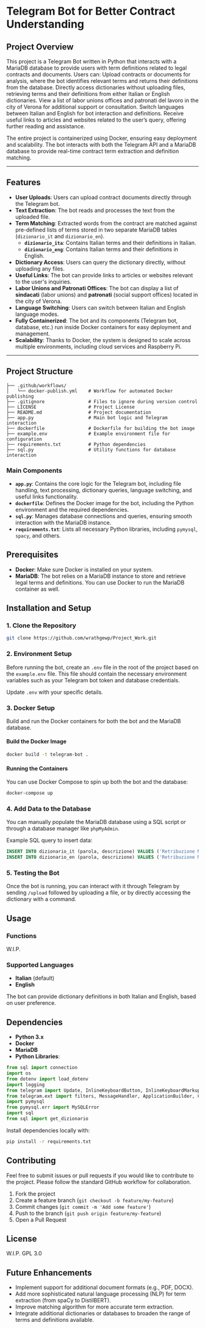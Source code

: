 # Telegram Bot for Better Contract Understanding

## Project Overview

This project is a Telegram Bot written in Python that interacts with a MariaDB database to provide users with term definitions related to legal contracts and documents. Users can:
Upload contracts or documents for analysis, where the bot identifies relevant terms and returns their definitions from the database.
Directly access dictionaries without uploading files, retrieving terms and their definitions from either Italian or English dictionaries.
View a list of labor unions offices and patronati del lavoro in the city of Verona for additional support or consultation.
Switch languages between Italian and English for bot interaction and definitions.
Receive useful links to articles and websites related to the user’s query, offering further reading and assistance.

The entire project is containerized using Docker, ensuring easy deployment and scalability. The bot interacts with both the Telegram API and a MariaDB database to provide real-time contract term extraction and definition matching.


---

## Features

- **User Uploads**: Users can upload contract documents directly through the Telegram bot.
- **Text Extraction**: The bot reads and processes the text from the uploaded file.
- **Term Matching**: Extracted words from the contract are matched against pre-defined lists of terms stored in two separate MariaDB tables (`dizionario_it` and `dizionario_en`).
  - **`dizionario_ita`**: Contains Italian terms and their definitions in Italian.
  - **`dizionario_eng`**: Contains Italian terms and their definitions in English.
- **Dictionary Access**: Users can query the dictionary directly, without uploading any files.
- **Useful Links**: The bot can provide links to articles or websites relevant to the user's inquiries.
- **Labor Unions and Patronati Offices**: The bot can display a list of **sindacati** (labor unions) and **patronati** (social support offices) located in the city of Verona.
- **Language Switching**: Users can switch between Italian and English language modes.
- **Fully Containerized**: The bot and its components (Telegram bot, database, etc.) run inside Docker containers for easy deployment and management.
- **Scalability**: Thanks to Docker, the system is designed to scale across multiple environments, including cloud services and Raspberry Pi.

---


## Project Structure

```
├── .github/workflows/
│   └── docker-publish.yml    # Workflow for automated Docker publishing
├── .gitignore                # Files to ignore during version control
├── LICENSE                   # Project License
├── README.md                 # Project documentation
├── app.py                    # Main bot logic and Telegram interaction
├── dockerfile                # Dockerfile for building the bot image
├── example.env               # Example environment file for configuration
├── requirements.txt          # Python dependencies
├── sql.py                    # Utility functions for database interaction
```

### Main Components

- **`app.py`**: Contains the core logic for the Telegram bot, including file handling, text processing, dictionary queries, language switching, and useful links functionality.
- **`dockerfile`**: Defines the Docker image for the bot, including the Python environment and the required dependencies.
- **`sql.py`**: Manages database connections and queries, ensuring smooth interaction with the MariaDB instance.
- **`requirements.txt`**: Lists all necessary Python libraries, including `pymysql`, `spacy`, and others.

## Prerequisites

- **Docker**: Make sure Docker is installed on your system.
- **MariaDB**: The bot relies on a MariaDB instance to store and retrieve legal terms and definitions. You can use Docker to run the MariaDB container as well.

## Installation and Setup

### 1. Clone the Repository

```bash
git clone https://github.com/wrathgewp/Project_Work.git
```

### 2. Environment Setup

Before running the bot, create an `.env` file in the root of the project based on the `example.env` file. This file should contain the necessary environment variables such as your Telegram bot token and database credentials.

Update `.env` with your specific details.

### 3. Docker Setup

Build and run the Docker containers for both the bot and the MariaDB database.

#### Build the Docker Image

```bash
docker build -t telegram-bot .
```

#### Running the Containers

You can use Docker Compose to spin up both the bot and the database:

```bash
docker-compose up
```


### 4. Add Data to the Database

You can manually populate the MariaDB database using a SQL script or through a database manager like `phpMyAdmin`.

Example SQL query to insert data:

```sql
INSERT INTO dizionario_it (parola, descrizione) VALUES ('Retribuzione Minima', 'The minimum salary as per contract.');
INSERT INTO dizionario_en (parola, descrizione) VALUES ('Retribuzione Minima', 'The minimum salary according to the contract.');
```

### 5. Testing the Bot

Once the bot is running, you can interact with it through Telegram by sending `/upload` followed by uploading a file, or by directly accessing the dictionary with a command.

## Usage

### Functions

W.I.P.

### Supported Languages

- **Italian** (default)
- **English**

The bot can provide dictionary definitions in both Italian and English, based on user preference.

## Dependencies

- **Python 3.x**
- **Docker**
- **MariaDB**
- **Python Libraries**: 

```python
from sql import connection
import os
from dotenv import load_dotenv
import logging
from telegram import Update, InlineKeyboardButton, InlineKeyboardMarkup
from telegram.ext import filters, MessageHandler, ApplicationBuilder, CommandHandler, ContextTypes, Updater, CallbackQueryHandler
import pymysql
from pymysql.err import MySQLError
import sql
from sql import get_dizionario
```

Install dependencies locally with:

```bash
pip install -r requirements.txt
```

## Contributing

Feel free to submit issues or pull requests if you would like to contribute to the project. Please follow the standard GitHub workflow for collaboration.

1. Fork the project
2. Create a feature branch (`git checkout -b feature/my-feature`)
3. Commit changes (`git commit -m 'Add some feature'`)
4. Push to the branch (`git push origin feature/my-feature`)
5. Open a Pull Request

## License

W.I.P. GPL 3.0

## Future Enhancements

- Implement support for additional document formats (e.g., PDF, DOCX).
- Add more sophisticated natural language processing (NLP) for term extraction (from spaCy to DistilBERT).
- Improve matching algorithm for more accurate term extraction.
- Integrate additional dictionaries or databases to broaden the range of terms and definitions available.
